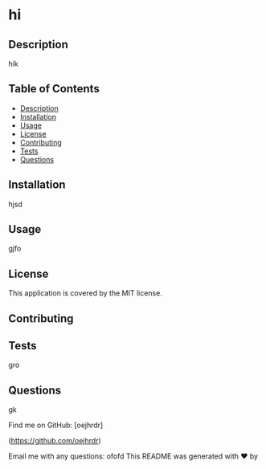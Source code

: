 
  # hi
  
  ## Description
  hik
  ## Table of Contents
  - [Description](#description)
  - [Installation](#installation)
  - [Usage](#usage)
  - [License](#license)
  - [Contributing](#contributing)
  - [Tests](#tests)
  - [Questions](#questions)
  ## Installation
  hjsd
  ## Usage
   gjfo
  ## License
  
  This application is covered by the MIT license. 
  ## Contributing
 
  ## Tests
  gro
  ## Questions
 gk
  
 Find me on GitHub: [oejhrdr]

 (https://github.com/oejhrdr)
 
  Email me with any questions: ofofd
  This README was generated with ❤️ by 
